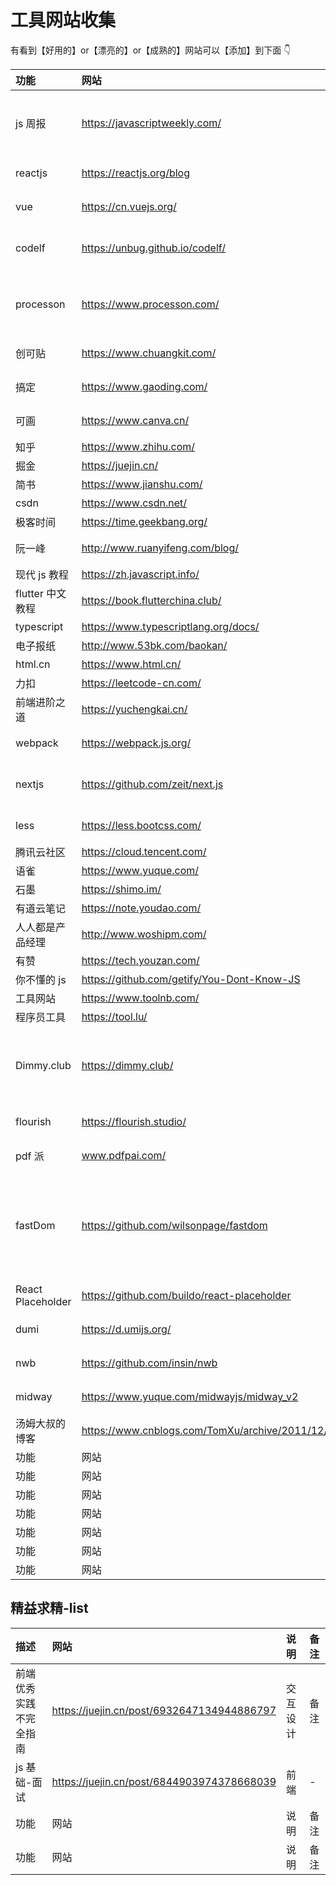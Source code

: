 # 工具网站收集

有看到【好用的】or【漂亮的】or【成熟的】网站可以【添加】到下面 👇

| 功能              | 网站                                                          | 说明                                     | 备注                                                    |
| :---------------- | :------------------------------------------------------------ | :--------------------------------------- | :------------------------------------------------------ |
| js 周报           | https://javascriptweekly.com/                                 | articles, news and cool projects         | 备注                                                    |
| reactjs           | https://reactjs.org/blog                                      | 前端框架                                 | -                                                       |
| vue               | https://cn.vuejs.org/                                         | 前端框架                                 | -                                                       |
| codelf            | https://unbug.github.io/codelf/                               | 变量命名智能推荐                         | https://github.com/unbug/codelf                         |
| processon         | https://www.processon.com/                                    | 免费的流程图、思维导图                   | -                                                       |
| 创可贴            | https://www.chuangkit.com/                                    | 图文设计                                 | -                                                       |
| 搞定              | https://www.gaoding.com/                                      | 图文设计                                 | -                                                       |
| 可画              | https://www.canva.cn/                                         | 图文设计                                 | -                                                       |
| 知乎              | https://www.zhihu.com/                                        | 文章                                     | -                                                       |
| 掘金              | https://juejin.cn/                                            | 文章                                     | -                                                       |
| 简书              | https://www.jianshu.com/                                      | 文章                                     | -                                                       |
| csdn              | https://www.csdn.net/                                         | 文章                                     | -                                                       |
| 极客时间          | https://time.geekbang.org/                                    | 学习                                     | -                                                       |
| 阮一峰            | http://www.ruanyifeng.com/blog/                               | 科学日志                                 | -                                                       |
| 现代 js 教程      | https://zh.javascript.info/                                   | 书                                       | -                                                       |
| flutter 中文教程  | https://book.flutterchina.club/                               | 书                                       | -                                                       |
| typescript        | https://www.typescriptlang.org/docs/                          | ts 官网                                  | -                                                       |
| 电子报纸          | http://www.53bk.com/baokan/                                   | 报纸                                     | -                                                       |
| html.cn           | https://www.html.cn/                                          | 前端                                     | -                                                       |
| 力扣              | https://leetcode-cn.com/                                      | 算法                                     | -                                                       |
| 前端进阶之道      | https://yuchengkai.cn/                                        | 个人博客                                 | -                                                       |
| webpack           | https://webpack.js.org/                                       | 前端打包工具                             | -                                                       |
| nextjs            | https://github.com/zeit/next.js                               | 一个优秀的 ssr 框架                      | -                                                       |
| less              | https://less.bootcss.com/                                     | less 语法                                | -                                                       |
| 腾讯云社区        | https://cloud.tencent.com/                                    | 文章                                     | -                                                       |
| 语雀              | https://www.yuque.com/                                        | 文档                                     | -                                                       |
| 石墨              | https://shimo.im/                                             | 文档                                     | -                                                       |
| 有道云笔记        | https://note.youdao.com/                                      | 文档                                     | -                                                       |
| 人人都是产品经理  | http://www.woshipm.com/                                       | 学习                                     | -                                                       |
| 有赞              | https://tech.youzan.com/                                      | 文章                                     | -                                                       |
| 你不懂的 js       | https://github.com/getify/You-Dont-Know-JS                    | -                                        | -                                                       |
| 工具网站          | https://www.toolnb.com/                                       | 工具                                     | -                                                       |
| 程序员工具        | https://tool.lu/                                              | 工具                                     | -                                                       |
| Dimmy.club        | https://dimmy.club/                                           | 让你的图片放在手机等模型中展示           | -                                                       |
| flourish          | https://flourish.studio/                                      | 数据可视化                               | -                                                       |
| pdf 派            | www.pdfpai.com/                                               | pdf 工具                                 | 备注                                                    |
| fastDom           | https://github.com/wilsonpage/fastdom                         | 通过批量执行 DOM 读/写操作消除了布局颠簸 | 备注                                                    |
| React Placeholder | https://github.com/buildo/react-placeholder                   | 实现骨架屏                               | 备注                                                    |
| dumi              | https://d.umijs.org/                                          | 组件研发                                 | 备注                                                    |
| nwb               | https://github.com/insin/nwb                                  | 组件 npm 包                              | 备注                                                    |
| midway            | https://www.yuque.com/midwayjs/midway_v2                      | 中间件                                   | 淘宝技术部，基于 Egg.js ，将 IoC 引入框架，借鉴 Nest.js |
| 汤姆大叔的博客    | https://www.cnblogs.com/TomXu/archive/2011/12/15/2288411.html | 设计模式                                 | 备注                                                    |
| 功能              | 网站                                                          | 说明                                     | 备注                                                    |
| 功能              | 网站                                                          | 说明                                     | 备注                                                    |
| 功能              | 网站                                                          | 说明                                     | 备注                                                    |
| 功能              | 网站                                                          | 说明                                     | 备注                                                    |
| 功能              | 网站                                                          | 说明                                     | 备注                                                    |
| 功能              | 网站                                                          | 说明                                     | 备注                                                    |
| 功能              | 网站                                                          | 说明                                     | 备注                                                    |

## 精益求精-list

| 描述                   | 网站                                       | 说明     | 备注 |
| :--------------------- | :----------------------------------------- | :------- | :--- |
| 前端优秀实践不完全指南 | https://juejin.cn/post/6932647134944886797 | 交互设计 | 备注 |
| js 基础-面试           | https://juejin.cn/post/6844903974378668039 | 前端     | -    |
| 功能                   | 网站                                       | 说明     | 备注 |
| 功能                   | 网站                                       | 说明     | 备注 |
